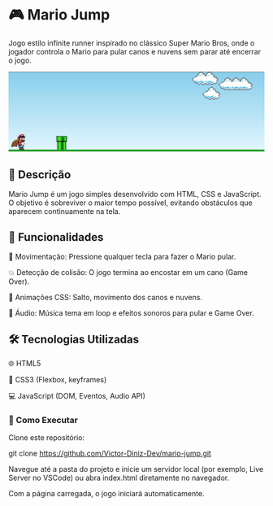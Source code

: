 # 🎮 Mario Jump

Jogo estilo infinite runner inspirado no clássico Super Mario Bros, onde o jogador controla o Mario para pular canos e nuvens sem parar até encerrar o jogo.

<p align="center">
  <img src="assets/image.png" width="600" alt="Interface do Game"/>
</p>

## 📝 Descrição

Mario Jump é um jogo simples desenvolvido com HTML, CSS e JavaScript. O objetivo é sobreviver o maior tempo possível, evitando obstáculos que aparecem continuamente na tela.

## 🚀 Funcionalidades

🎯 Movimentação: Pressione qualquer tecla para fazer o Mario pular.

💥 Detecção de colisão: O jogo termina ao encostar em um cano (Game Over).

🎨 Animações CSS: Salto, movimento dos canos e nuvens.

🎵 Áudio: Música tema em loop e  efeitos sonoros para pular e Game Over.

## 🛠 Tecnologias Utilizadas

🌐 HTML5

🎨 CSS3 (Flexbox, keyframes)

💻 JavaScript (DOM, Eventos, Audio API)
   
### 🚀 Como Executar

Clone este repositório:

git clone https://github.com/Victor-Diniz-Dev/mario-jump.git

Navegue até a pasta do projeto e inicie um servidor local (por exemplo, Live Server no VSCode) ou abra index.html diretamente no navegador.

Com a página carregada, o jogo iniciará automaticamente.